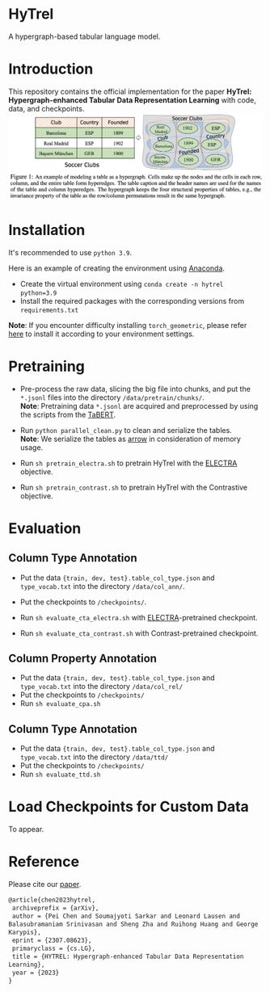 # HyTrel
A hypergraph-based tabular language model.

# Introduction
This repository contains the official implementation for the paper **HyTrel: Hypergraph-enhanced Tabular Data Representation Learning** with code, data, and checkpoints.
![figure1](figure1.png)


# Installation
It's recommended to use `python 3.9`.

Here is an example of creating the environment using [Anaconda](https://www.anaconda.com/). 
- Create the virtual environment using `conda create -n hytrel python=3.9`
- Install the required packages with the corresponding versions from `requirements.txt`

**Note**: If you encounter difficulty installing `torch_geometric`, please refer [here](https://pytorch-geometric.readthedocs.io/en/latest/install/installation.html) to install it according to your environment settings.

# Pretraining
-  Pre-process the raw data, slicing the big file into chunks, and put the `*.jsonl` files into the directory `/data/pretrain/chunks/`.\
  **Note**: Pretraining data `*.jsonl` are acquired and preprocessed by using the scripts from the [TaBERT](https://arrow.apache.org/docs/python/index.html).
 
- Run `python parallel_clean.py` to clean and serialize the tables. \
  **Note**: We serialize the tables as [arrow](https://arrow.apache.org/docs/python/index.html) in consideration of memory usage.
  
- Run `sh pretrain_electra.sh` to pretrain HyTrel with the [ELECTRA](https://arxiv.org/abs/2105.02584) objective.
  
- Run `sh pretrain_contrast.sh` to pretrain HyTrel with the Contrastive objective.


# Evaluation
## Column Type Annotation
- Put the data `{train, dev, test}.table_col_type.json` and `type_vocab.txt` into the directory `/data/col_ann/`.
  
- Put the checkpoints to `/checkpoints/`.
  
- Run `sh evaluate_cta_electra.sh` with [ELECTRA](https://arxiv.org/abs/2105.02584)-pretrained checkpoint.

- Run `sh evaluate_cta_contrast.sh` with Contrast-pretrained checkpoint.

## Column Property Annotation
- Put the data `{train, dev, test}.table_col_type.json` and `type_vocab.txt` into the directory `/data/col_rel/`
- Put the checkpoints to `/checkpoints/`
- Run `sh evaluate_cpa.sh`

## Column Type Annotation
- Put the data `{train, dev, test}.table_col_type.json` and `type_vocab.txt` into the directory `/data/ttd/`
- Put the checkpoints to `/checkpoints/`
- Run `sh evaluate_ttd.sh`

# Load Checkpoints for Custom Data
To appear.

# Reference
Please cite our [paper](https://arxiv.org/pdf/2307.08623.pdf).


```text
@article{chen2023hytrel,
 archiveprefix = {arXiv},
 author = {Pei Chen and Soumajyoti Sarkar and Leonard Lausen and Balasubramaniam Srinivasan and Sheng Zha and Ruihong Huang and George Karypis},
 eprint = {2307.08623},
 primaryclass = {cs.LG},
 title = {HYTREL: Hypergraph-enhanced Tabular Data Representation Learning},
 year = {2023}
}
```
